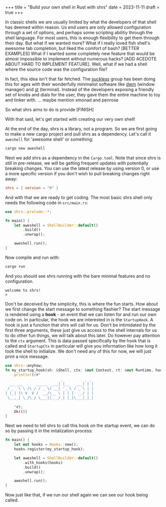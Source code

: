 +++
title = "Build your own shell in Rust with shrs"
date = 2023-11-11
draft = true
+++

In classic shells we are usually limited by what the developers of that shell
has deemed within reason. Us end users are only allowed configuration through a
set of options, and perhaps some scripting abilitiy through the shell language.
For most users, this is enough flexibility to get them through their day. But
what if we wanted more? What if I really loved fish shell's awesome tab
completion, but liked the comfort of bash? [BETTER EXAMPLES] What if I wanted
some completely new feature that would be almost impossible to implement
without numerous hacks? [ADD ACEDOTE ABOUT HARD TO IMPLEMENT FEATURE]. Well,
what if we had a shell where the source code was the configuration file?

In fact, this idea isn't that far fetched. The
[suckless](https://suckless.org/) group has been doing this for ages with their
wonderfully minimalist software like [dwm](https://dwm.suckless.org/) (window manager) and
[st](https://st.suckless.org/) (terminal). Instead of the developers exposing a
friendly set of knobs and dials for the user, they gave them the entire machine
to toy and tinker with. ... maybe mention xmonad and penrose

So what shrs aims to do is provide [FINISH]



With that said, let's get started with creating our very own shell!

At the end of the day, shrs is a library, not a program. So we are first going
to make a new cargo project and pull shrs as a dependency. Let's call it
`aweshell` for 'awesome shell' or something:
```sh
cargo new aweshell
```

Next we add shrs as a dependency in the `Cargo.toml`. Note that since shrs is
still in pre-release, we will be getting frequent updates with potentially
breaking changes. You can use the latest release by using version 0, or use a
more specific version if you don't wish to pull breaking changes right away:
```toml
shrs = { version = "0" }
```

And with that we are ready to get coding. The most basic shrs shell only needs
the following code in `src/main.rs`:
```rust
use shrs::prelude::*;

fn main() {
    let aweshell = ShellBuilder::default()
        .build()
        .unwrap();

    aweshell.run();
}
```

Now compile and run with:
```sh
cargo run
```

And you should see shrs running with the bare minimal features and no configuration.
```
welcome to shrs!
>
```

Don't be deceived by the simplicity, this is where the fun starts. How about we
first change the start message to something flashier? The start message is
rendered using a **hook** - an event that we can listen for and run our own
code on. In particular, the hook we are interested in is the `StartupHook`. A
hook is just a function that shrs will call for us. Don't be intimidated by the
first three arguments, these just give us access to the shell internals for us
to do other fun things, we will talk about this later. Do however pay attention
to the `ctx` argument. This is data passed specifically by the hook that is
called and `StartupCtx` in particular will give you information like how long
it took the shell to initialize. We don't need any of this for now, we will
just print a nice message.

```rust
use shrs::anyhow;
fn my_startup_hook(sh: &Shell, ctx: &mut Context, rt: &mut Runtime, hook: &StartupCtx) -> anyhow::Result<()> {
    println!(r#"
                         _          _ _ 
  __ ___      _____  ___| |__   ___| | |
 / _` \ \ /\ / / _ \/ __| '_ \ / _ \ | |
| (_| |\ V  V /  __/\__ \ | | |  __/ | |
 \__,_| \_/\_/ \___||___/_| |_|\___|_|_|
                                        
    "#);
    Ok(())
}
```

Next we need to tell shrs to call this hook on the startup event, we can do so
by passing it in the initalization process:
```rust
fn main() {
    let mut hooks = Hooks::new();
    hooks.register(my_startup_hook);

    let aweshell = ShellBuilder::default()
        .with_hooks(hooks)
        .build()
        .unwrap();

    aweshell.run();
}
```

Now just like that, if we run our shell again we can see our hook being called.

